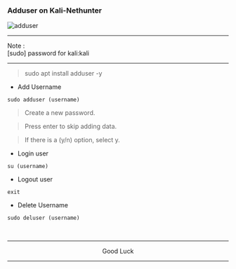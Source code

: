 ### Adduser on Kali-Nethunter
![adduser](https://github.com/wahasa/Project/assets/69626847/c1c3e8fe-06a8-48a6-8fcd-a0fa8c8ff855)

---
Note :</br>
[sudo] password for kali:kali

---
> sudo apt install adduser -y

* Add Username
```
sudo adduser (username)
```
> Create a new password.

> Press enter to skip adding data.

> If there is a (y/n) option, select y.

* Login user
```
su (username)
```

* Logout user
```
exit
```

* Delete Username
```
sudo deluser (username)
```
</br>

---
<p align="center">Good Luck</p>

---
